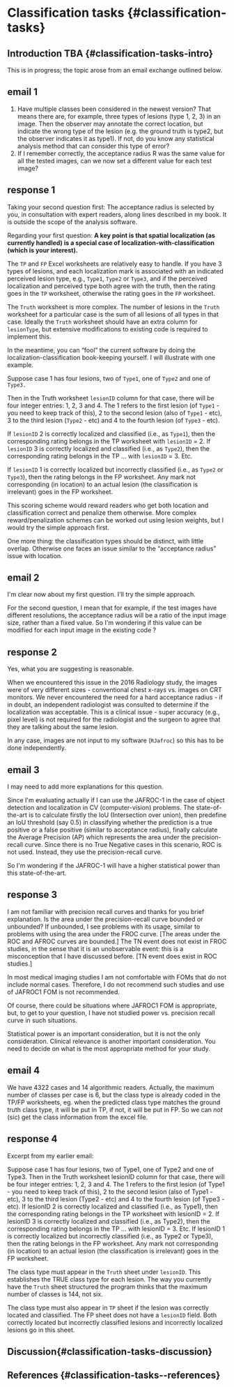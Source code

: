 # Classification tasks {#classification-tasks}




## Introduction TBA {#classification-tasks-intro}

This is in progress; the topic arose from an email exchange outlined below.

## email 1

1) Have multiple classes been considered in the newest version? That means there are, for example, three types of lesions (type 1, 2, 3) in an image. Then the observer may annotate the correct location, but indicate the wrong type of the lesion (e.g. the ground truth is type2, but the observer indicates it as type1).
If not, do you know any statistical analysis method that can consider this type of error?
2) If I remember correctly, the acceptance radius R was the same value for all the tested images, can we now set a different value for each test image?


## response 1
Taking your second question first:
The acceptance radius is selected by you, in consultation with expert readers, along lines described in my book. It is outside the scope of the analysis software.

Regarding your first question:
**A key point is that spatial localization (as currently handled) is a special case of localization-with-classification (which is your interest).** 

The `TP` and `FP` Excel worksheets are relatively easy to handle. If you have 3 types of lesions, and each localization mark is associated with an indicated perceived lesion type, e.g., `Type1`, `Type2` or `Type3`, and if the perceived localization and perceived type both agree with the truth, then the rating goes in the `TP` worksheet, otherwise the rating goes in the `FP` worksheet. 

The `Truth` worksheet is more complex. The number of lesions in the `Truth` worksheet for a particular case is the sum of all lesions of all types in that case. Ideally the `Truth` worksheet should have an extra column for `lesionType`, but extensive modifications to existing code is required to implement this.

In the meantime, you can “fool” the current software by doing the localization-classification book-keeping yourself. I will illustrate with one example.

Suppose case 1 has four lesions, two of `Type1`, one of `Type2` and one of `Type3.` 

Then in the Truth worksheet `lesionID` column for that case, there will be four integer entries: 1, 2, 3 and 4. The 1 refers to the first lesion (of `Type1` - you need to keep track of this), 2 to the second lesion (also of `Type1` - etc), 3 to the third lesion (`Type2` - etc) and 4 to the fourth lesion (of `Type3` - etc).

If `lesionID` 2 is correctly localized and classified (i.e., as `Type1`), then the corresponding rating belongs in the TP worksheet with `lesionID` = 2. 
If `lesionID` 3 is correctly localized and classified (i.e., as `Type2`), then the corresponding rating belongs in the TP …  with `lesionID` = 3. 
Etc.

If `lesionID` 1 is correctly localized but incorrectly classified (i.e., as `Type2` or `Type3`), then the rating belongs in the FP worksheet. 
Any mark not corresponding (in location) to an actual lesion (the classification is irrelevant) goes in the FP worksheet.

This scoring scheme would reward readers who get both location and classification correct and penalize them otherwise. More complex reward/penalization schemes can be worked out using lesion weights, but I would try the simple approach first.

One more thing: the classification types should be distinct, with little overlap. Otherwise one faces an issue similar to the “acceptance radius” issue with location.



## email 2

I'm clear now about my first question. I'll try the simple approach.

For the second question, I mean that for example, if the test images have different resolutions, the acceptance radius will be a ratio of the input image size, rather than a fixed value.
So I'm wondering if this value can be modified for each input image in the existing code ?


## response 2
Yes, what you are suggesting is reasonable. 

When we encountered this issue in the 2016 Radiology study, the images were of very different sizes - conventional chest x-rays vs. images on CRT monitors. We never encountered the need for a hard acceptance radius - if in doubt, an independent radiologist was consulted to determine if the localization was acceptable. This is a clinical issue - super accuracy (e.g., pixel level) is not required for the radiologist and the surgeon to agree that they are talking about the same lesion.

In any case, images are not input to my software (`RJafroc`) so this has to be done independently.

## email 3

I may need to add more explanations for this question. 

Since I'm evaluating actually if I can use the JAFROC-1 in the case of object detection and localization in CV (computer-vision) problems.
The state-of-the-art is to calculate firstly the IoU (Intersection over union), then predefine an IoU threshold (say 0.5) in classifying whether the prediction is a true positive or a false positive (similar to acceptance radius), finally calculate the Average Precision (AP) which represents the area under the precision-recall curve.
Since there is no True Negative cases in this scenario, ROC is not used. Instead, they use the precision-recall curve.

So I'm wondering if the JAFROC-1 will have a higher statistical power than this state-of-the-art.

## response 3

I am not familiar with precision recall curves and thanks for you brief explanation. Is the area under the precision-recall curve bounded or unbounded? If unbounded, I see problems with its usage, similar to problems with using the area under the FROC curve. [The areas under the ROC and AFROC curves are bounded.] The TN event does not exist in FROC studies, in the sense that it is an unobservable event: this is a misconception that I have discussed before. [TN event does exist in ROC studies.]

In most medical imaging studies I am not comfortable with FOMs that do not include normal cases. Therefore, I do not recommend such studies and use of JAFROC1 FOM is not recommended. 

Of course, there could be situations where JAFROC1 FOM is appropriate, but, to get to your question, I have not studied power vs. precision recall curve in such situations.

Statistical power is an important consideration, but it is not the only consideration. Clinical relevance is another important consideration. You need to decide on what is the most appropriate method for your study.


## email 4
We have 4322 cases and 14 algorithmic readers. Actually, the maximum number of classes per case is 6, but the class type is already coded in the TP/FP worksheets, eg. when the predicted class type matches the ground truth class type, it will be put in TP, if not, it will be put in FP. So we can *not* (sic) get the class information from the excel file. 

## response 4
Excerpt from my earlier email: 

>
Suppose case 1 has four lesions, two of Type1, one of Type2 and one of Type3.
Then in the Truth worksheet lesionID column for that case, there will be four integer entries: 1, 2, 3 and 4. The 1 refers to the first lesion (of Type1 - you need to keep track of this), 2 to the second lesion (also of Type1 - etc), 3 to the third lesion (Type2 - etc) and 4 to the fourth lesion (of Type3 - etc).
If lesionID 2 is correctly localized and classified (i.e., as Type1), then the corresponding rating belongs in the TP worksheet with lesionID = 2. If lesionID 3 is correctly localized and classified (i.e., as Type2), then the corresponding rating belongs in the TP … with lesionID = 3. Etc.
If lesionID 1 is correctly localized but incorrectly classified (i.e., as Type2 or Type3), then the rating belongs in the FP worksheet. Any mark not corresponding (in location) to an actual lesion (the classification is irrelevant) goes in the FP worksheet.

The class type must appear in the `Truth` sheet under `lesionID`. This establishes the TRUE class type for each lesion. The way you currently have the `Truth` sheet structured the program thinks that the maximum number of classes is 144, not six.

The class type must also appear in `TP` sheet if the lesion was correctly located and classified. The FP sheet does not have a `lesionID` field. Both correctly located but incorrectly classified lesions and incorrectly localized lesions go in this sheet. 






## Discussion{#classification-tasks-discussion}


## References {#classification-tasks--references}

